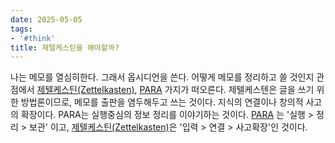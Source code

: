```yaml
---
date: 2025-05-05
tags:
- '#think'
title: 제텔케스틴을 해야할까?
---
```


나는 메모를 열심히한다. 그래서 옵시디언을 쓴다. 어떻게 메모를 정리하고 쓸 것인지 관점에서  [제텔케스틴(Zettelkasten)](/resource/제텔케스틴(Zettelkasten)), [PARA](/resource/PARA) 가지가 떠오른다. 제텔케스텐은 글을 쓰기 위한 방법론이므로, 메모를 출판을 염두해두고 쓰는 것이다. 지식의 연결이나 창의적 사고의 확장이다.  PARA는 실행중심의 정보 정리를 이야기하는 것이다. [PARA](/resource/PARA) 는 '실행 > 정리 > 보관' 이고, [제텔케스틴(Zettelkasten)](/resource/제텔케스틴(Zettelkasten))은 '입력 > 연결 > 사고확장'인 것이다.